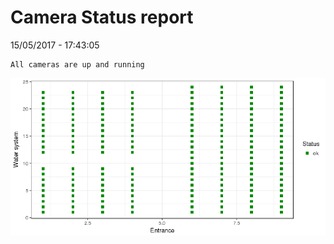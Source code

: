 Camera Status report
================
15/05/2017 - 17:43:05

    All cameras are up and running

![](camreport_files/figure-markdown_github/unnamed-chunk-2-1.png)
